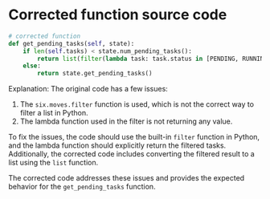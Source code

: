 # Corrected function source code
```python
# corrected function
def get_pending_tasks(self, state):
    if len(self.tasks) < state.num_pending_tasks():
        return list(filter(lambda task: task.status in [PENDING, RUNNING], self.tasks))
    else:
        return state.get_pending_tasks()
```

Explanation:
The original code has a few issues:
1. The `six.moves.filter` function is used, which is not the correct way to filter a list in Python.
2. The lambda function used in the filter is not returning any value.

To fix the issues, the code should use the built-in `filter` function in Python, and the lambda function should explicitly return the filtered tasks. Additionally, the corrected code includes converting the filtered result to a list using the `list` function.

The corrected code addresses these issues and provides the expected behavior for the `get_pending_tasks` function.